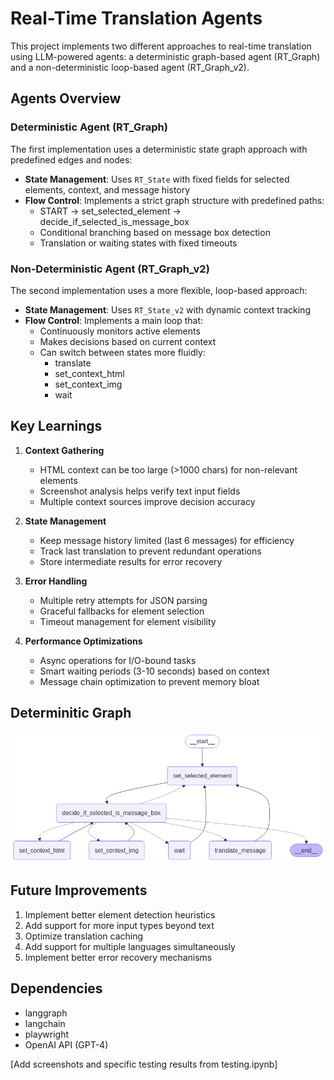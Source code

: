 # Real-Time Translation Agents

This project implements two different approaches to real-time translation using LLM-powered agents: a deterministic graph-based agent (RT_Graph) and a non-deterministic loop-based agent (RT_Graph_v2).

## Agents Overview

### Deterministic Agent (RT_Graph)
The first implementation uses a deterministic state graph approach with predefined edges and nodes:

- **State Management**: Uses `RT_State` with fixed fields for selected elements, context, and message history
- **Flow Control**: Implements a strict graph structure with predefined paths:
  - START → set_selected_element → decide_if_selected_is_message_box
  - Conditional branching based on message box detection
  - Translation or waiting states with fixed timeouts

### Non-Deterministic Agent (RT_Graph_v2)
The second implementation uses a more flexible, loop-based approach:

- **State Management**: Uses `RT_State_v2` with dynamic context tracking
- **Flow Control**: Implements a main loop that:
  - Continuously monitors active elements
  - Makes decisions based on current context
  - Can switch between states more fluidly:
    - translate
    - set_context_html
    - set_context_img
    - wait

## Key Learnings

1. **Context Gathering**
   - HTML context can be too large (>1000 chars) for non-relevant elements
   - Screenshot analysis helps verify text input fields
   - Multiple context sources improve decision accuracy

2. **State Management**
   - Keep message history limited (last 6 messages) for efficiency
   - Track last translation to prevent redundant operations
   - Store intermediate results for error recovery

3. **Error Handling**
   - Multiple retry attempts for JSON parsing
   - Graceful fallbacks for element selection
   - Timeout management for element visibility

4. **Performance Optimizations**
   - Async operations for I/O-bound tasks
   - Smart waiting periods (3-10 seconds) based on context
   - Message chain optimization to prevent memory bloat

## Determinitic Graph

![LangGraph](https://github.com/NawidT/rapid_translate/blob/main/graph.png)

## Future Improvements

1. Implement better element detection heuristics
2. Add support for more input types beyond text
3. Optimize translation caching
4. Add support for multiple languages simultaneously
5. Implement better error recovery mechanisms

## Dependencies

- langgraph
- langchain
- playwright
- OpenAI API (GPT-4)

[Add screenshots and specific testing results from testing.ipynb]
